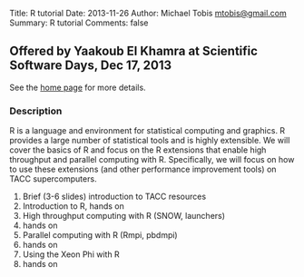 Title: R tutorial
Date: 2013-11-26
Author: Michael Tobis <mtobis@gmail.com>
Summary: R tutorial
Comments: false

<h2> Offered by Yaakoub El Khamra at Scientific Software Days, Dec 17, 2013 </h2>


See the <a href="http://www.scisoftdays.org">home page</a> for more details.

<h3>Description</h3>

R is a language and environment for statistical computing and graphics. R provides a large number of statistical tools and is highly extensible. We will cover the basics of R and focus on the R extensions that enable high throughput and parallel computing with R. Specifically, we will focus on how to use these extensions (and other performance improvement tools) on TACC supercomputers. 

<ol>

<li> Brief (3-6 slides) introduction to TACC resources 
</li><li> Introduction to R, hands on
</li><li> High throughput computing with R (SNOW, launchers)
</li><li> hands on
</li><li> Parallel computing with R (Rmpi, pbdmpi)
</li><li> hands on
</li><li> Using the Xeon Phi with R
</li><li> hands on
</li></ol>

